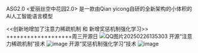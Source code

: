 ASG2.0  <爱丽丝空中花园2.0>  是一款由Qian yicong自研的全新架构的小体积的Ai人工智能语言模型

<<创新地增加了注意力稀疏机制 和 新增奖惩机制强化学习>>         +++++++++++++++++++周三开源日
![QQ图片20250226135303](https://github.com/user-attachments/assets/9e361d9b-bda4-421a-a567-2a16ca8ba33f)
开源“注意力稀疏机制”技术
![image](https://github.com/user-attachments/assets/6ba1a4b9-8df5-48d2-b00c-6fb435bd115e)
开源“奖惩机制强化学习”技术
![image](https://github.com/user-attachments/assets/83ef9ff9-23ed-4e7b-adfd-f9945a1f2091)

